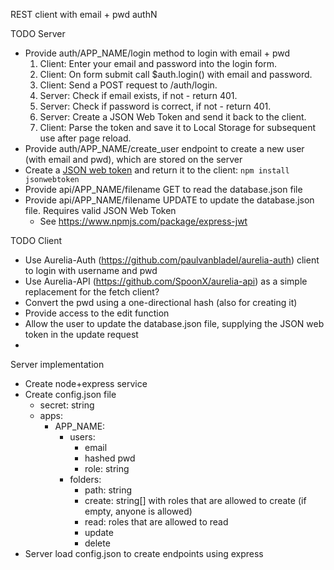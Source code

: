 REST client with email + pwd authN

TODO Server
- Provide auth/APP_NAME/login method to login with email + pwd
	1. Client: Enter your email and password into the login form.
 	2. Client: On form submit call $auth.login() with email and password.
 	3. Client: Send a POST request to /auth/login.
 	4. Server: Check if email exists, if not - return 401.
 	5. Server: Check if password is correct, if not - return 401.
	6. Server: Create a JSON Web Token and send it back to the client.
	7. Client: Parse the token and save it to Local Storage for subsequent use after page reload.
- Provide auth/APP_NAME/create_user endpoint to create a new user (with email and pwd), which are stored on the server
- Create a [JSON web token](https://jwt.io/#debugger) and return it to the client: `npm install jsonwebtoken`
- Provide api/APP_NAME/filename GET to read the database.json file
- Provide api/APP_NAME/filename UPDATE to update the database.json file. Requires valid JSON Web Token
	- See https://www.npmjs.com/package/express-jwt


TODO Client
- Use Aurelia-Auth (https://github.com/paulvanbladel/aurelia-auth) client to login with username and pwd
- Use Aurelia-API (https://github.com/SpoonX/aurelia-api) as a simple replacement for the fetch client?
- Convert the pwd using a one-directional hash (also for creating it)
- Provide access to the edit function
- Allow the user to update the database.json file, supplying the JSON web token in the update request
- 


Server implementation
- Create node+express service
- Create config.json file
	- secret: string
	- apps:	
		- APP_NAME:
			- users:
				- email
				- hashed pwd
				- role: string
			- folders:
				- path: string
				- create: string[] with roles that are allowed to create (if empty, anyone is allowed)
				- read: roles that are allowed to read
				- update
				- delete
- Server load config.json to create endpoints using express